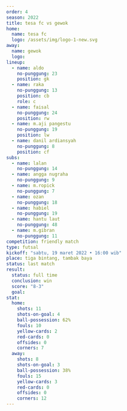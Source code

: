 ```yaml
---
order: 4
season: 2022
title: tesa fc vs gewok
home:
  name: tesa fc
  logo: /assets/img/logo-1-new.svg
away:
  name: gewok
  logo: 
lineup:
  - name: aldo
    no-punggung: 23
    position: gk
  - name: raka
    no-punggung: 13
    position: cb
    role: c
  - name: faisal
    no-punggung: 24
    position: rw
  - name: m.aji pangestu
    no-punggung: 19
    position: lw
  - name: danil ardiansyah
    no-punggung: 8
    position: cf
subs:
  - name: lalan
    no-punggung: 14
  - name: angga nugraha
    no-punggung: 9
  - name: m.ropick
    no-punggung: 7
  - name: ozan
    no-punggung: 18
  - name: habiel
    no-punggung: 19
  - name: hantu laut
    no-punggung: 48
  - name: m.gibran
    no-punggung: 11
competition: friendly match
type: futsal
kickoff: "sabtu, 19 maret 2022 • 16:00 wib"
place: tiga bintang, tambak baya 
status: last match
result:
  status: full time
  conclusion: win
  score: "8-3"
  goal: 
stat:
  home:
    shots: 11
    shots-on-goal: 4
    ball-possession: 62%
    fouls: 10
    yellow-cards: 2
    red-cards: 0
    offsides: 0
    corners: 7
  away:
    shots: 8
    shots-on-goal: 3
    ball-possession: 38%
    fouls: 15
    yellow-cards: 3
    red-cards: 0
    offsides: 0
    corners: 12
---
```


